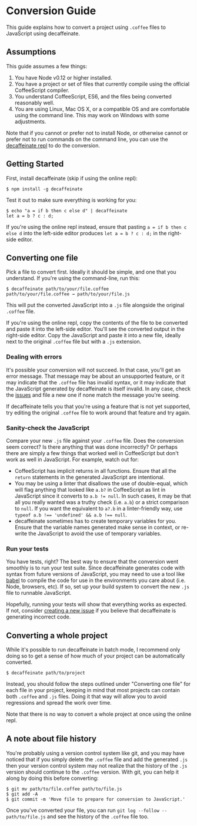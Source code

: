 # Conversion Guide

This guide explains how to convert a project using `.coffee` files to
JavaScript using decaffeinate.

## Assumptions

This guide assumes a few things:

1. You have Node v0.12 or higher installed.
1. You have a project or set of files that currently compile using the
   official CoffeeScript compiler.
1. You understand CoffeeScript, ES6, and the files being converted
   reasonably well.
1. You are using Linux, Mac OS X, or a compatible OS and are comfortable
   using the command line. This may work on Windows with some
   adjustments.
   
Note that if you cannot or prefer not to install Node, or otherwise
cannot or prefer not to run commands on the command line, you can use
the [decaffeinate repl][repl] to do the conversion.

[repl]: http://decaffeinate.github.io/decaffeinate/repl/

## Getting Started

First, install decaffeinate (skip if using the online repl):

```
$ npm install -g decaffeinate
```

Test it out to make sure everything is working for you:

```
$ echo "a = if b then c else d" | decaffeinate
let a = b ? c : d;
```

If you're using the online repl instead, ensure that pasting
`a = if b then c else d` into the left-side editor produces
`let a = b ? c : d;` in the right-side editor.

## Converting one file

Pick a file to convert first. Ideally it should be simple, and one that
you understand. If you're using the command-line, run this:

```
$ decaffeinate path/to/your/file.coffee
path/to/your/file.coffee → path/to/your/file.js
```

This will put the converted JavaScript into a `.js` file alongside the
original `.coffee` file.

If you're using the online repl, copy the contents of the file to be
converted and paste it into the left-side editor. You'll see the
converted output in the right-side editor. Copy the JavaScript and paste
it into a new file, ideally next to the original `.coffee` file but with
a `.js` extension.

### Dealing with errors

It's possible your conversion will not succeed. In that case, you'll get
an error message. That message may be about an unsupported feature, or
it may indicate that the `.coffee` file has invalid syntax, or it may
indicate that the JavaScript generated by decaffeinate is itself
invalid. In any case, check the [issues][issues] and file a new one if
none match the message you're seeing.

[issues]: https://github.com/decaffeinate/decaffeinate/issues

If decaffeinate tells you that you're using a feature that is not yet
supported, try editing the original `.coffee` file to work around that
feature and try again.

### Sanity-check the JavaScript

Compare your new `.js` file against your `.coffee` file. Does the
conversion seem correct? Is there anything that was done incorrectly? Or
perhaps there are simply a few things that worked well in CoffeeScript
but don't work as well in JavaScript. For example, watch out for:

* CoffeeScript has implicit returns in all functions. Ensure that all
  the `return` statements in the generated JavaScript are intentional.
* You may be using a linter that disallows the use of double-equal,
  which will flag anything that looked like `a.b?` in CoffeeScript as
  lint in JavaScript since it converts to `a.b != null`. In such cases,
  it may be that all you really wanted was a truthy check (i.e. `a.b`)
  or a strict comparison to `null`. If you want the equivalent to `a?.b`
  in a linter-friendly way, use
  `typeof a.b !== 'undefined' && a.b !== null`.
* decaffeinate sometimes has to create temporary variables for you.
  Ensure that the variable names generated make sense in context, or
  re-write the JavaScript to avoid the use of temporary variables.

### Run your tests

You have tests, right? The best way to ensure that the conversion went
smoothly is to run your test suite. Since decaffeinate generates code
with syntax from future versions of JavaScript, you may need to use a
tool like [babel][babel] to compile the code for use in the environments
you care about (i.e. Node, browsers, etc). If so, set up your build
system to convert the new `.js` file to runnable JavaScript.

Hopefully, running your tests will show that everything works as
expected. If not, consider [creating a new issue][new-issue] if you
believe that decaffeinate is generating incorrect code.

[babel]: https://babeljs.io/
[new-issue]: https://github.com/decaffeinate/decaffeinate/issues/new

## Converting a whole project

While it's possible to run decaffeinate in batch mode, I recommend only
doing so to get a sense of how much of your project can be automatically
converted.

```
$ decaffeinate path/to/project
```

Instead, you should follow the steps outlined under "Converting one
file" for each file in your project, keeping in mind that most projects
can contain both `.coffee` and `.js` files. Doing it that way will allow
you to avoid regressions and spread the work over time.

Note that there is no way to convert a whole project at once using the
online repl.

## A note about file history

You're probably using a version control system like git, and you may
have noticed that if you simply delete the `.coffee` file and add the
generated `.js` then your version control system may not realize that
the history of the `.js` version should continue to the `.coffee`
version. With git, you can help it along by doing this before
converting:

```
$ git mv path/to/file.coffee path/to/file.js
$ git add -A
$ git commit -m 'Move file to prepare for conversion to JavaScript.'
```

Once you've converted your file, you can run `git log --follow --
path/to/file.js` and see the history of the `.coffee` file too.
